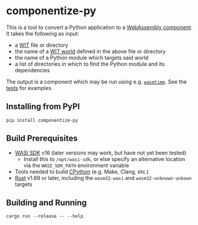 # componentize-py

This is a tool to convert a Python application to a [WebAssembly
component](https://github.com/WebAssembly/component-model).  It takes the
following as input:

- a [WIT](https://github.com/WebAssembly/component-model/blob/main/design/mvp/WIT.md) file or directory
- the name of a [WIT world](https://github.com/WebAssembly/component-model/blob/main/design/mvp/WIT.md#wit-worlds) defined in the above file or directory
- the name of a Python module which targets said world
- a list of directories in which to find the Python module and its dependencies

The output is a component which may be run using
e.g. [`wasmtime`](https://github.com/bytecodealliance/wasmtime).  See the
[tests](src/test) for examples.

## Installing from PyPI

```
pip install componentize-py
```

## Build Prerequisites

- [WASI SDK](https://github.com/WebAssembly/wasi-sdk) v16 (later versions may work, but have not yet been tested)
    - Install this to `/opt/wasi-sdk`, or else specify an alternative location via the `WASI_SDK_PATH` environment variable
- Tools needed to build [CPython](https://github.com/python/cpython) (e.g. Make, Clang, etc.)
- [Rust](https://rustup.rs/) v1.68 or later, including the `wasm32-wasi` and `wasm32-unknown-unkown` targets

## Building and Running

```shell
cargo run --release -- --help
```
